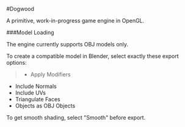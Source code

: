 #Dogwood

A primitive, work-in-progress game engine in OpenGL.


###Model Loading

The engine currently supports OBJ models only.

To create a compatible model in Blender, select exactly these export options:
> * Apply Modifiers
* Include Normals
* Include UVs
* Triangulate Faces
* Objects as OBJ Objects

To get smooth shading, select "Smooth" before export.
